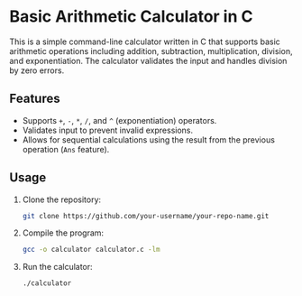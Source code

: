# Basic Arithmetic Calculator in C

This is a simple command-line calculator written in C that supports basic arithmetic operations including addition, subtraction, multiplication, division, and exponentiation. The calculator validates the input and handles division by zero errors.

## Features
- Supports `+`, `-`, `*`, `/`, and `^` (exponentiation) operators.
- Validates input to prevent invalid expressions.
- Allows for sequential calculations using the result from the previous operation (`Ans` feature).

## Usage
1. Clone the repository:
   ```bash
   git clone https://github.com/your-username/your-repo-name.git
   ```
2. Compile the program:
   ```bash
   gcc -o calculator calculator.c -lm
   ```
3. Run the calculator:
   ```bash
   ./calculator
   ```
